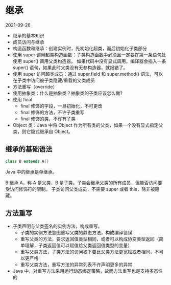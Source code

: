 # 继承
2021-09-26

- 继承的基本知识
- 成员访问与继承
- 构造函数和继承：创建实例时，先初始化超类，而后初始化子类部分
- 使用 super 调用超类构造函数：子类构造函数中必须且一定要在第一条语句处使用 super() 调用父类构造器。
  如果代码中没有显式调用，编译器会插入一条 super() 语句，如果此时父类没有无参构造器，就报错了。
- 使用 super 访问超类成员：通过 super.field 和 super.method() 语法，可以在子类中访问被子类隐藏/重载的父类成员
- 方法重写（override）
- 使用抽象类：什么是抽象类？抽象类的子类应该怎么做?
- 使用 final
  - final 修饰的字段，一旦初始化，不可更改
  - final 修饰的方法，不许子类重写
  - final 修饰的类，不许有子类
- Object 类：Java 中将 Object 作为所有类的父类，如果一个没有显式指定父类，则它隐式继承自 Object。

## 继承的基础语法
```java
class B extends A{}
```

Java 中的继承是单继承。

B 继承 A，称 A 是父类，B 是子类。子类会继承父类的所有成员，但能否访问要受访问修饰符的限制。
子类访问父类成员，不需要 super 或者 this，除非被隐藏。
## 方法重写
- 子类声明与父类签名的实例方法，构成重写。
  - 子类的实例方法意图重写父类的静态方法，构成编译错误
  - 重写父类的方法，要求返回值类型相同，或者可以构成协变类型返回（简单理解，子类返回值可以赋值给父类返回值类型的变量）
  - 重写父类方法，子类方法的访问权下要比父类方法更宽松或者相同，不可以更严格
  - 重写父类方法，重写方法的异常列表不许声明更多的异常
- Java 中，对重写方法采用运行动态绑定策略，故而方法重写也是支持多态性的
